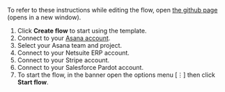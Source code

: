 To refer to these instructions while editing the flow, open [the github page](https://github.com/ot4i/app-connect-templates/blob/master/resources/markdown/Create%20NetSuite%20ERP%20and%20Stripe%20products%20from%20Asana%20tasks%20to%20launch%20a%20Salesforce%20Pardot%20campaign_instructions.md) (opens in a new window).

1. Click **Create flow** to start using the template.
1. Connect to your [Asana account](https://developer.ibm.com/integration/docs/app-connect/how-to-guides-for-apps/use-ibm-app-connect-asana/).
1. Select your Asana team and project.
1. Connect to your Netsuite ERP account.
1. Connect to your Stripe account.
1. Connect to your Salesforce Pardot account.
1. To start the flow, in the banner open the options menu [&#8942;] then click **Start flow**.
